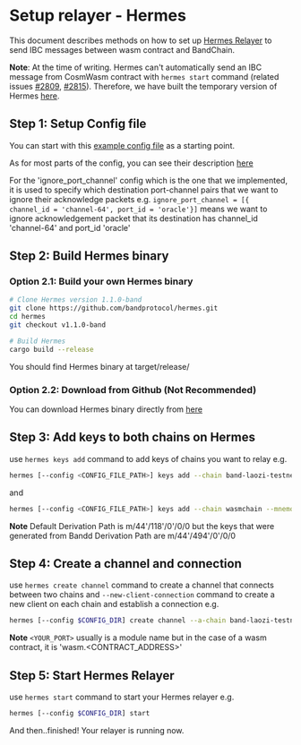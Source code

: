 # Setup relayer - Hermes

This document describes methods on how to set up [Hermes Relayer](https://github.com/informalsystems/hermes) to send IBC messages between wasm contract and BandChain.

**Note**: At the time of writing. Hermes can't automatically send an IBC message from CosmWasm contract with `hermes start` command (related issues [#2809](https://github.com/informalsystems/hermes/issues/2809), [#2815](https://github.com/informalsystems/hermes/pull/2815)). Therefore, we have built the temporary version of Hermes [here](https://github.com/bandprotocol/hermes).

## Step 1: Setup Config file

You can start with this [example config file](https://github.com/bandprotocol/hermes/blob/2c07633f234e06bb0fd2dd88ab97952c659497cd/config_example.toml) as a starting point.

As for most parts of the config, you can see their description [here](https://hermes.informal.systems/documentation/configuration/description.html)

For the 'ignore_port_channel' config which is the one that we implemented, it is used to specify which destination port-channel pairs that we want to ignore their acknowledge packets
e.g. `ignore_port_channel = [{ channel_id = 'channel-64', port_id = 'oracle'}]` means we want to ignore acknowledgement packet that its destination has channel_id 'channel-64' and port_id 'oracle'

## Step 2: Build Hermes binary

### Option 2.1: Build your own Hermes binary

```bash
# Clone Hermes version 1.1.0-band
git clone https://github.com/bandprotocol/hermes.git
cd hermes
git checkout v1.1.0-band

# Build Hermes
cargo build --release
```

You should find Hermes binary at target/release/

### Option 2.2: Download from Github (Not Recommended)

You can download Hermes binary directly from [here](https://github.com/bandprotocol/hermes/releases/tag/v1.1.0-band)

## Step 3: Add keys to both chains on Hermes

use `hermes keys add` command to add keys of chains you want to relay
e.g.

```bash
hermes [--config <CONFIG_FILE_PATH>] keys add --chain band-laozi-testnet6 --mnemonic-file "<MNEMONIC_PATH>" --hd-path "m/44'/494'/0'/0/0"
```

and

```bash
hermes [--config <CONFIG_FILE_PATH>] keys add --chain wasmchain --mnemonic-file "<MNEMONIC_PATH>" 
```

**Note**
Default Derivation Path is m/44'/118'/0'/0/0 but the keys that were generated from Bandd Derivation Path are m/44'/494'/0'/0/0

## Step 4: Create a channel and connection

use `hermes create channel` command to create a channel that connects between two chains and  `--new-client-connection` command to create a new client on each chain and establish a connection
e.g.

```bash
hermes [--config $CONFIG_DIR] create channel --a-chain band-laozi-testnet6 --b-chain <YOUR_CHAIN_ID> --a-port oracle --b-port <YOUR_PORT> --order unordered --channel-version bandchain-1 --new-client-connection
```

**Note**
`<YOUR_PORT>` usually is a module name but in the case of a wasm contract, it is 'wasm.<CONTRACT_ADDRESS>'

## Step 5: Start Hermes Relayer

use `hermes start` command to start your Hermes relayer
e.g.

```bash
hermes [--config $CONFIG_DIR] start
```

And then..finished! Your relayer is running now.
